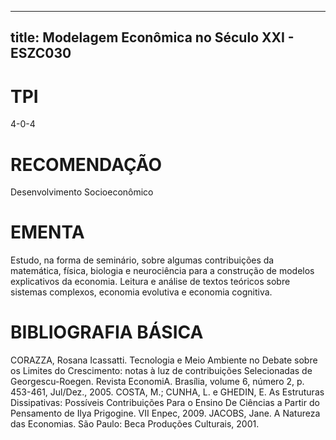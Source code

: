
---
title: Modelagem Econômica no Século XXI - ESZC030 
---

# TPI

4-0-4

# RECOMENDAÇÃO

Desenvolvimento Socioeconômico

# EMENTA

Estudo, na forma de seminário, sobre algumas contribuições da matemática, física, biologia e neurociência para a construção de modelos explicativos da economia. Leitura e análise de textos teóricos sobre sistemas complexos, economia evolutiva e economia cognitiva.

# BIBLIOGRAFIA BÁSICA

CORAZZA, Rosana Icassatti. Tecnologia e Meio Ambiente no Debate sobre os Limites do Crescimento: notas à luz de contribuições Selecionadas de Georgescu-Roegen. Revista EconomiA. Brasília, volume 6, número 2, p. 453-461, Jul/Dez., 2005.
COSTA, M.; CUNHA, L. e GHEDIN, E. As Estruturas Dissipativas: Possíveis Contribuições Para o Ensino De Ciências a Partir do Pensamento de Ilya Prigogine. VII Enpec, 2009.
JACOBS, Jane. A Natureza das Economias. São Paulo: Beca Produções Culturais, 2001.
        